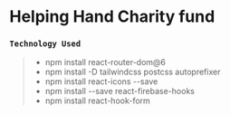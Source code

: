 # Helping Hand Charity fund

### `Technology Used`

> - npm install react-router-dom@6
> - npm install -D tailwindcss postcss autoprefixer
> - npm install react-icons --save
> - npm install --save react-firebase-hooks
> - npm install react-hook-form

